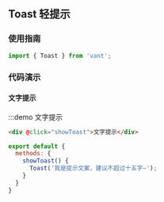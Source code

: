 <style>
.demo-toast {
  .van-button {
    margin-left: 15px;
  }
}
</style>

<script>
import { Toast } from 'packages';

export default {
  methods: {
    showToast() {
      Toast('我是提示文案，建议不超过十五字~');
    }
  }
};
</script>

## Toast 轻提示

### 使用指南

```javascript
import { Toast } from 'vant';
```

### 代码演示

#### 文字提示

:::demo 文字提示
```html
<div @click="showToast">文字提示</div>
```

```javascript
export default {
  methods: {
    showToast() {
      Toast('我是提示文案，建议不超过十五字~');
    }
  }
}
```



